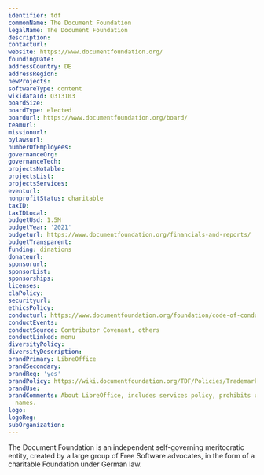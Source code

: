 ```yaml
---
identifier: tdf
commonName: The Document Foundation
legalName: The Document Foundation
description:
contacturl:
website: https://www.documentfoundation.org/
foundingDate:
addressCountry: DE
addressRegion:
newProjects:
softwareType: content
wikidataId: Q313103
boardSize:
boardType: elected
boardurl: https://www.documentfoundation.org/board/
teamurl:
missionurl:
bylawsurl:
numberOfEmployees:
governanceOrg:
governanceTech:
projectsNotable:
projectsList:
projectsServices:
eventurl:
nonprofitStatus: charitable
taxID:
taxIDLocal:
budgetUsd: 1.5M
budgetYear: '2021'
budgeturl: https://www.documentfoundation.org/financials-and-reports/
budgetTransparent:
funding: dinations
donateurl:
sponsorurl:
sponsorList:
sponsorships:
licenses:
claPolicy:
securityurl:
ethicsPolicy:
conducturl: https://www.documentfoundation.org/foundation/code-of-conduct/
conductEvents:
conductSource: Contributor Covenant, others
conductLinked: menu
diversityPolicy:
diversityDescription:
brandPrimary: LibreOffice
brandSecondary:
brandReg: 'yes'
brandPolicy: https://wiki.documentfoundation.org/TDF/Policies/Trademark_Policy
brandUse:
brandComments: About LibreOffice, includes services policy, prohibits use in domain
  names.
logo:
logoReg:
subOrganization:
---
```


The Document Foundation is an independent self-governing meritocratic entity, created by a large group of Free Software advocates, in the form of a charitable Foundation under German law.
